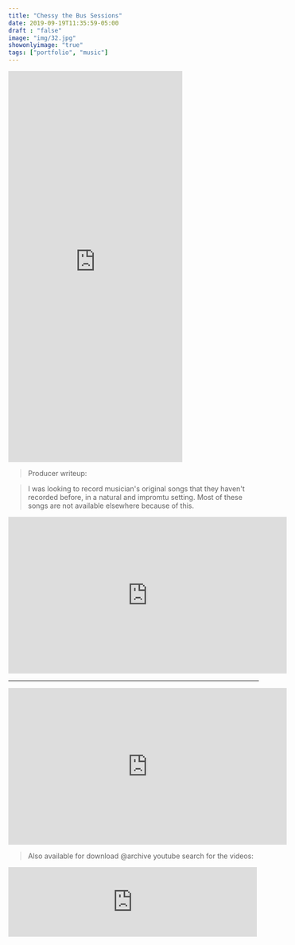 ```yaml
---
title: "Chessy the Bus Sessions"
date: 2019-09-19T11:35:59-05:00
draft : "false"
image: "img/32.jpg"
showonlyimage: "true"
tags: ["portfolio", "music"]
---
```


<iframe style="border: 0; width: 350px; height: 786px;" src="https://bandcamp.com/EmbeddedPlayer/album=1767051497/size=large/bgcol=ffffff/linkcol=0687f5/transparent=true/" seamless><a href="http://michaelbetts.bandcamp.com/album/bus-sessions">Bus Sessions by Many Humans</a></iframe>

> Producer writeup:

>I was looking to record musician's original songs that they haven't recorded before, in a natural and impromtu setting. Most of these songs are not available elsewhere because of this.


<iframe width="560" height="315" src="https://www.youtube.com/embed/yquDQhwHWuM" frameborder="0" allow="accelerometer; autoplay; encrypted-media; gyroscope; picture-in-picture" allowfullscreen></iframe>

___

<iframe width="560" height="315" src="https://www.youtube.com/embed/K_Pnhjjukmo" frameborder="0" allow="accelerometer; autoplay; encrypted-media; gyroscope; picture-in-picture" allowfullscreen></iframe>

> Also available for download @archive youtube search for the videos:

<iframe src="https://archive.org/embed/AJHicksBusSessions05ByNow" width="500" height="140" frameborder="0" webkitallowfullscreen="true" mozallowfullscreen="true" allowfullscreen></iframe>
